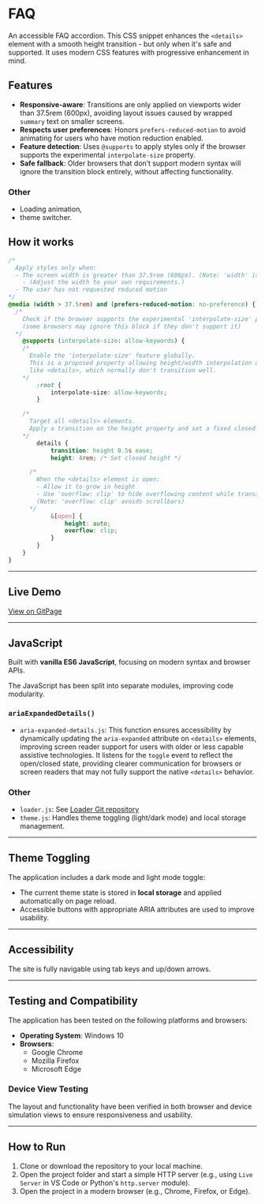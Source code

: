 # FAQ

An accessible FAQ accordion. This CSS snippet enhances the `<details>` element with a smooth height transition - but only when it's safe and supported. It uses modern CSS features with progressive enhancement in mind.

## Features

- **Responsive-aware**: Transitions are only applied on viewports wider than 37.5rem (600px), avoiding layout issues caused by wrapped `summary` text on smaller screens.
- **Respects user preferences**: Honors `prefers-reduced-motion` to avoid animating for users who have motion reduction enabled.
- **Feature detection**: Uses `@supports` to apply styles only if the browser supports the experimental `interpolate-size` property.
- **Safe fallback**: Older browsers that don’t support modern syntax will ignore the transition block entirely, without affecting functionality.

### Other

- Loading animation,
- theme switcher.

## How it works

```CSS
/*
  Apply styles only when:
  - The screen width is greater than 37.5rem (600px). (Note: 'width' is modern range syntax.)
    - (Adjust the width to your own requirements.)
  - The user has not requested reduced motion
*/
@media (width > 37.5rem) and (prefers-reduced-motion: no-preference) {
  /*
    Check if the browser supports the experimental 'interpolate-size' property
    (some browsers may ignore this block if they don't support it)
  */
    @supports (interpolate-size: allow-keywords) {
    /*
      Enable the 'interpolate-size' feature globally.
      This is a proposed property allowing height/width interpolation on elements
      like <details>, which normally don't transition well.
    */
        :root {
            interpolate-size: allow-keywords;
        }

    /*
      Target all <details> elements.
      Apply a transition on the height property and set a fixed closed height.
    */
        details {
            transition: height 0.5s ease;
            height: 4rem; /* Set closed height */

      /*
        When the <details> element is open:
        - Allow it to grow in height
        - Use 'overflow: clip' to hide overflowing content while transitioning
        (Note: 'overflow: clip' avoids scrollbars)
      */
            &[open] {
                height: auto;
                overflow: clip;
            }
        }
    }
}


```

---

## Live Demo

[View on GitPage](https://chrisnajman.github.io/faqs)

---

## JavaScript

Built with **vanilla ES6 JavaScript**, focusing on modern syntax and browser APIs.

The JavaScript has been split into separate modules, improving code modularity.

### `ariaExpandedDetails()`

- `aria-expanded-details.js`: This function ensures accessibility by dynamically updating the `aria-expanded` attribute on `<details>` elements, improving screen reader support for users with older or less capable assistive technologies. It listens for the `toggle` event to reflect the open/closed state, providing clearer communication for browsers or screen readers that may not fully support the native `<details>` behavior.

### Other

- `loader.js`: See [Loader Git repository](https://github.com/chrisnajman/loader)
- `theme.js`: Handles theme toggling (light/dark mode) and local storage management.

---

## Theme Toggling

The application includes a dark mode and light mode toggle:

- The current theme state is stored in **local storage** and applied automatically on page reload.
- Accessible buttons with appropriate ARIA attributes are used to improve usability.

---

## Accessibility

The site is fully navigable using tab keys and up/down arrows.

---

## Testing and Compatibility

The application has been tested on the following platforms and browsers:

- **Operating System**: Windows 10
- **Browsers**:
  - Google Chrome
  - Mozilla Firefox
  - Microsoft Edge

### Device View Testing

The layout and functionality have been verified in both browser and device simulation views to ensure responsiveness and usability.

---

## How to Run

1. Clone or download the repository to your local machine.
2. Open the project folder and start a simple HTTP server (e.g., using `Live Server` in VS Code or Python's `http.server` module).
3. Open the project in a modern browser (e.g., Chrome, Firefox, or Edge).
